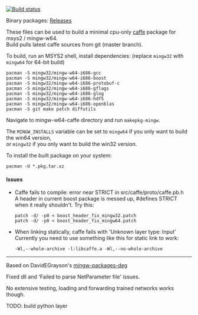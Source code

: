 [![Build status](https://ci.appveyor.com/api/projects/status/uj5aafc9cmrt9dh2?svg=true)](https://ci.appveyor.com/project/lemonsqueeze/mingw-caffe)

Binary packages: [Releases](https://github.com/lemonsqueeze/mingw-caffe/releases)

These files can be used to build a minimal cpu-only [caffe](https://github.com/BVLC/caffe) package for msys2 / mingw-w64.  
Build pulls latest caffe sources from git (master branch).

To build, run an MSYS2 shell, install dependencies: (replace `mingw32` with `mingw64` for 64-bit build)

    pacman -S mingw32/mingw-w64-i686-gcc
    pacman -S mingw32/mingw-w64-i686-boost
    pacman -S mingw32/mingw-w64-i686-protobuf-c
    pacman -S mingw32/mingw-w64-i686-gflags
    pacman -S mingw32/mingw-w64-i686-glog
    pacman -S mingw32/mingw-w64-i686-hdf5
    pacman -S mingw32/mingw-w64-i686-openblas
    pacman -S git make patch diffutils

Navigate to mingw-w64-caffe directory and run `makepkg-mingw`.

The `MINGW_INSTALLS` variable can be set to `mingw64` if you only want to build the win64 version,  
or `mingw32` if you only want to build the win32 version.

To install the built package on your system:

    pacman -U *.pkg.tar.xz


#### Issues

- Caffe fails to compile: error near STRICT in src/caffe/proto/caffe.pb.h  
  A header in current boost package is messed up, #defines STRICT when it really shouldn't.
  Try this:

      patch -d/ -p0 < boost_header_fix_mingw32.patch
      patch -d/ -p0 < boost_header_fix_mingw64.patch

- When linking statically, caffe fails with 'Unknown layer type: Input'  
  Currently you need to use something like this for static link to work:

      -Wl,--whole-archive -l:libcaffe.a -Wl,--no-whole-archive


------------------------------------------------------------------------------------------------

Based on DavidEGrayson's [mingw-packages-deg](https://github.com/DavidEGrayson/mingw-packages-deg)

Fixed dll and 'Failed to parse NetParameter file' issues.

No extensive testing, loading and forwarding trained networks works though.

TODO: build python layer
